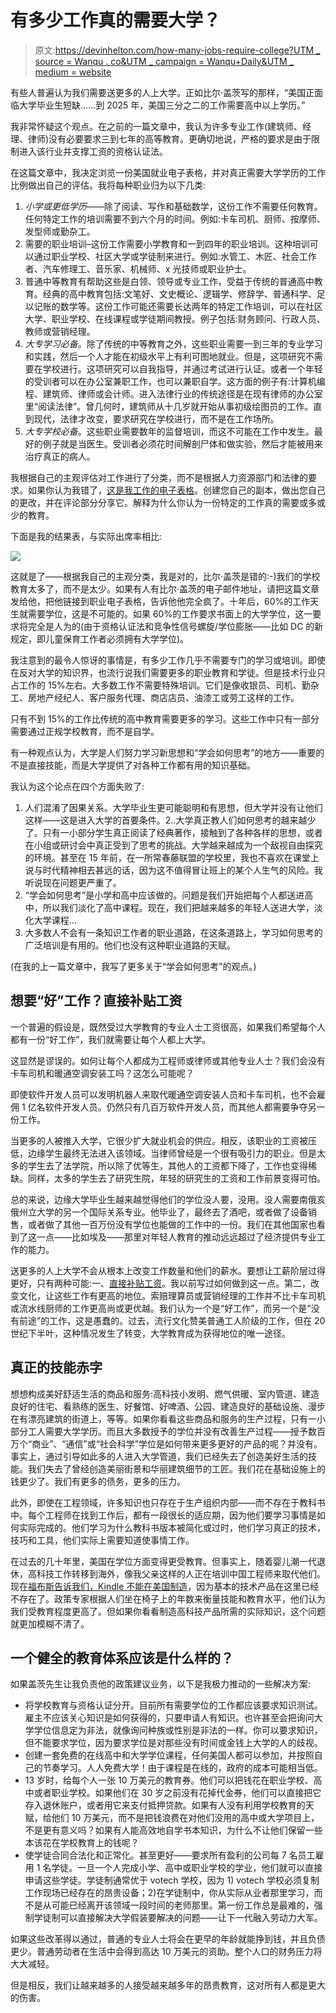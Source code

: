 # 有多少工作真的需要大学？

> 原文:[https://devinhelton.com/how-many-jobs-require-college?UTM _ source = Wanqu . co&UTM _ campaign = Wanqu+Daily&UTM _ medium = website](https://devinhelton.com/how-many-jobs-require-college?utm_source=wanqu.co&utm_campaign=Wanqu+Daily&utm_medium=website)

有些人普遍认为我们需要送更多的人上大学。正如比尔·盖茨写的那样，“美国正面临大学毕业生短缺……到 2025 年，美国三分之二的工作需要高中以上学历。”

我非常怀疑这个观点。在之前的一篇文章中，我认为许多专业工作(建筑师、经理、律师)没有必要要求三到七年的高等教育。更确切地说，严格的要求是由于限制进入该行业并支撑工资的资格认证法。

在这篇文章中，我决定浏览一份美国就业电子表格，并对真正需要大学学历的工作比例做出自己的评估。我将每种职业归为以下几类:

1.  *小学或更低学历*——除了阅读、写作和基础数学，这份工作不需要任何教育。任何特定工作的培训需要不到六个月的时间。例如:卡车司机、厨师、按摩师、发型师或勤杂工。
2.  需要的职业培训–这份工作需要小学教育和一到四年的职业培训。这种培训可以通过职业学校、社区大学或学徒制来进行。例如:水管工、木匠、社会工作者、汽车修理工、音乐家、机械师、x 光技师或职业护士。
3.  普通中等教育有帮助这些是白领、领导或专业工作，受益于传统的普通高中教育。经典的高中教育包括:文笔好、文史概论、逻辑学、修辞学、普通科学、足以记账的数学等。这份工作可能还需要长达两年的特定工作培训，可以在社区大学、职业学校、在线课程或学徒期间教授。例子包括:财务顾问、行政人员、教师或营销经理。
4.  *大专学习必备*。除了传统的中等教育之外，这些职业需要一到三年的专业学习和实践，然后一个人才能在初级水平上有利可图地就业。但是，这项研究不需要在学校进行。这项研究可以自我指导，并通过考试进行认证。或者一个年轻的受训者可以在办公室兼职工作，也可以兼职自学。这方面的例子有:计算机编程、建筑师、律师或会计师。进入法律行业的传统途径是在现有律师的办公室里“阅读法律”。曾几何时，建筑师从十几岁就开始从事初级绘图员的工作。直到现代，法律才改变，要求研究在学校进行，而不是在工作场所。
5.  *大专学校必备*。这些职业需要数年的监督培训，而这不可能在工作中发生。最好的例子就是当医生。受训者必须花时间解剖尸体和做实验，然后才能被用来治疗真正的病人。

我根据自己的主观评估对工作进行了分类，而不是根据人力资源部门和法律的要求。如果你认为我错了，[这是我工作的电子表格](/assets/media/employment-matrix.xlsx)。创建您自己的副本，做出您自己的更改，并在评论部分分享它。解释为什么你认为一份特定的工作真的需要或多或少的教育。

下面是我的结果表，与实际出席率相比:

![](../Images/3b1763a743568cb2a06dd7fe1fc1347b.png)

这就是了——根据我自己的主观分类，我是对的，比尔·盖茨是错的:-)我们的学校教育太多了，而不是太少。如果有人有比尔·盖茨的电子邮件地址，请把这篇文章发给他，把他链接到职业电子表格，告诉他他完全疯了。十年后，60%的工作天生就需要学位，这是不可能的。如果 60%的工作要求书面上的大学学位，这一要求将完全是人为的(由于资格认证法和竞争性信号螺旋/学位膨胀——比如 DC 的新规定，即儿童保育工作者必须拥有大学学位)。

我注意到的最令人惊讶的事情是，有多少工作几乎不需要专门的学习或培训。即使在反对大学的知识界，也流行说我们需要更多的职业教育和学徒。但是技术行业只占工作的 15%左右。大多数工作不需要特殊培训。它们是像收银员、司机、勤杂工、房地产经纪人、客户服务代理、商店店员、油漆工或劳工这样的工作。

只有不到 15%的工作比传统的高中教育需要更多的学习。这些工作中只有一部分需要通过正规学校教育，而不是自学。

有一种观点认为，大学是人们努力学习新思想和“学会如何思考”的地方——重要的不是直接技能，而是大学提供了对各种工作都有用的知识基础。

我认为这个论点在四个方面失败了:

1.  人们混淆了因果关系。大学毕业生更可能聪明和有思想，但大学并没有让他们这样——这是进入大学的首要条件。2..大学真正教人们如何思考的越来越少了。只有一小部分学生真正阅读了经典著作，接触到了各种各样的思想，或者在小组或研讨会中真正受到了思考的挑战。大学越来越成为一个敌视自由探究的环境。甚至在 15 年前，在一所常春藤联盟的学校里，我也不喜欢在课堂上说与时代精神相去甚远的话，因为这不值得冒让班上的某个人生气的风险。我听说现在问题更严重了。
2.  “学会如何思考”是小学和高中应该做的。问题是我们开始把每个人都送进高中，所以我们淡化了高中课程。现在，我们把越来越多的年轻人送进大学，淡化大学课程…
3.  大多数人不会有一条知识工作者的职业道路，在这条道路上，学习如何思考的广泛培训是有用的。他们也没有这种职业道路的天赋。

(在我的上一篇文章中，我写了更多关于“学会如何思考”的观点。)

## 想要“好”工作？直接补贴工资

一个普遍的假设是，既然受过大学教育的专业人士工资很高，如果我们希望每个人都有一份“好工作”，我们就需要让每个人都上大学。

这显然是谬误的。如何让每个人都成为工程师或律师或其他专业人士？我们会没有卡车司机和暖通空调安装工吗？这怎么可能呢？

即使软件开发人员可以发明机器人来取代暖通空调安装人员和卡车司机，也不会雇佣 1 亿名软件开发人员。仍然只有几百万软件开发人员，而其他人都需要争夺另一份工作。

当更多的人被推入大学，它很少扩大就业机会的供应。相反，该职业的工资被压低，边缘学生最终无法进入该领域。当律师曾经是一个很有吸引力的职业。但是太多的学生去了法学院，所以除了优等生，其他人的工资都下降了，工作也变得稀缺。同样，太多的学生去了研究生院，年轻的研究生的工资和工作前景变得可怕。

总的来说，边缘大学毕业生越来越觉得他们的学位没人要，没用。没人需要南俄亥俄州立大学的另一个国际关系专业。他毕业了，最终去了酒吧，或者做了设备销售，或者做了其他一百万份没有学位也能做的工作中的一份。我们在其他国家也看到了这一点——比如埃及——那里对年轻人教育的推动远远超过了经济提供专业工作的能力。

送更多的人上大学不会从根本上改变工作数量和他们的薪水。要想让工薪阶层过得更好，只有两种可能:一、[直接补贴工资](https://devinhelton.com/living-wage)。我以前写过如何做到这一点。第二，改变文化，让这些工作有更高的地位。索赔理算员或营销经理的工作并不比卡车司机或流水线厨师的工作更高尚或更优越。我们认为一个是“好工作”，而另一个是“没有前途”的工作，这是愚蠢的。过去，流行文化赞美普通工人阶级的工作，但在 20 世纪下半叶，这种情况发生了转变，大学教育成为获得地位的唯一途径。

## 真正的技能赤字

想想构成美好舒适生活的商品和服务:高科技小发明、燃气供暖、室内管道、建造良好的住宅、看熟练的医生、好餐馆、好啤酒、公园、建造良好的基础设施、漫步在有漂亮建筑的街道上，等等。如果你看看这些商品和服务的生产过程，只有一小部分工人需要大学学历。而且大多数授予的学位并没有改善生产过程——授予数百万个“商业”、“通信”或“社会科学”学位是如何带来更多更好的产品的呢？并没有。事实上，通过引导如此多的人进入大学管道，我们已经失去了创造美好生活的技能。我们失去了曾经创造美丽街景和华丽建筑细节的工匠。我们花在基础设施上的钱更少了。我们有更多的债务，更多的压力。

此外，即使在工程领域，许多知识也只存在于生产组织内部——而不存在于教科书中。每个工程师在找到工作后，都有一段很长的适应期，因为他们要学习事情是如何实际完成的。他们学习为什么教科书版本被简化或过时，他们学习真正的技术，技巧和工具，他们实际上需要知道使事情工作。

在过去的几十年里，美国在学位方面变得更受教育。但事实上，随着婴儿潮一代退休，高科技工作转移到海外，像我父亲这样的人正在培训中国工程师来取代他们。现在[福布斯告诉我们，Kindle 不能在美国制造](https://www.forbes.com/sites/stevedenning/2011/08/17/why-amazon-cant-make-a-kindle-in-the-usa/#5de892218d0b)，因为基本的技术产品在这里已经不存在了。政策专家根据人们坐在椅子上的年数来衡量技能和教育水平，他们认为我们受教育程度更高了。但如果你看看制造高科技产品所需的实际知识，这个问题就更加模糊不清了。

## 一个健全的教育体系应该是什么样的？

如果盖茨先生让我负责他的政策建议业务，以下是我极力推动的一些解决方案:

*   将学校教育与资格认证分开。目前所有需要学位的工作都应该要求知识测试。雇主不应该关心知识是如何获得的，只要申请人有知识。也许甚至会把询问大学学位信息定为非法，就像询问种族或性别是非法的一样。你可以要求知识，但不能要求学位，因为要求学位是对那些没有时间或金钱上大学的人的歧视。
*   创建一套免费的在线高中和大学学位课程，任何美国人都可以参加，并按照自己的节奏学习。人人免费大学！由于课程是在线的，政府的成本可能相当低。
*   13 岁时，给每个人一张 10 万美元的教育券。他们可以把钱花在职业学校、高中或者职业学校。如果他们在 30 岁之前没有花掉代金券，他们可以直接把它存入退休账户，或者用它来支付抵押贷款。如果有人没有利用学校教育的天赋，给他们 10 万美元，而不是把钱浪费在对他们没用的高中或大学项目上，不是更有意义吗？如果有人能高效地自学书本知识，为什么不让他们保留一些本该花在学校教育上的钱呢？
*   使学徒合同合法化和正常化。甚至更好——要求所有盈利的公司每 7 名员工雇用 1 名学徒。一旦一个人完成小学、高中或职业学校的学业，他们就可以直接申请这些学徒。学徒制通常优于 votech 学校，因为 1) votech 学校必须复制工作现场已经存在的昂贵设备；2)在学徒制中，你从实际从业者那里学习，而不是从可能已经离开该领域一段时间的老师那里。第一份工作总是最难的，强制学徒制可以直接解决大学假装要解决的问题——让下一代融入劳动力大军。

如果这些改革得以通过，普通的专业人士将会在更早的年龄就能挣到钱，并且负债更少。普通劳动者在生活中会得到高达 10 万美元的资助。整个人口的财务压力将大大减轻。

但是相反，我们让越来越多的人接受越来越多年的昂贵教育，这对所有人都是更大的伤害。